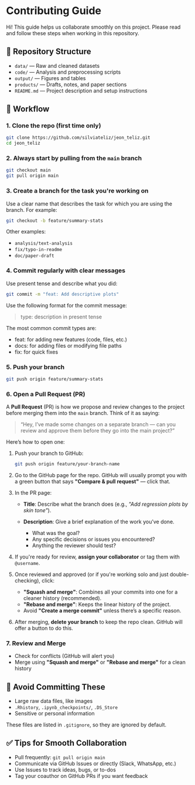 
# Contributing Guide

Hi! This guide helps us collaborate smoothly on this project. Please read and follow these steps when working in this repository.

## 📁 Repository Structure

- `data/` — Raw and cleaned datasets
- `code/` — Analysis and preprocessing scripts
- `output/` — Figures and tables
- `products/` — Drafts, notes, and paper sections
- `README.md` — Project description and setup instructions

## 👥 Workflow

### 1. Clone the repo (first time only)
```bash
git clone https://github.com/silviateliz/jeon_teliz.git
cd jeon_teliz
```

### 2. Always start by pulling from the `main` branch

```bash
git checkout main
git pull origin main
```

### 3. Create a branch for the task you're working on

Use a clear name that describes the task for which you are using the branch. For example:

```bash
git checkout -b feature/summary-stats
```

Other examples:

* `analysis/text-analysis`
* `fix/typo-in-readme`
* `doc/paper-draft`

### 4. Commit regularly with clear messages

Use present tense and describe what you did:

```bash
git commit -m "feat: Add descriptive plots"
```

Use the following format for the commit message: 
> type: description in present tense

The most common commit types are:
* feat: for adding new features (code, files, etc.)
* docs: for adding files or modifying file paths
* fix: for quick fixes 


### 5. Push your branch

```bash
git push origin feature/summary-stats
```

### 6. Open a Pull Request (PR)

A **Pull Request** (PR) is how we propose and review changes to the project before merging them into the `main` branch. Think of it as saying:

> “Hey, I’ve made some changes on a separate branch — can you review and approve them before they go into the main project?”

Here’s how to open one:

1. Push your branch to GitHub:
   ```bash
   git push origin feature/your-branch-name
    ```

2. Go to the GitHub page for the repo. GitHub will usually prompt you with a green button that says
   **"Compare & pull request"** — click that.

3. In the PR page:

   * **Title**: Describe what the branch does (e.g., *"Add regression plots by skin tone"*).
   * **Description**: Give a brief explanation of the work you’ve done.

     * What was the goal?
     * Any specific decisions or issues you encountered?
     * Anything the reviewer should test?

4. If you're ready for review, **assign your collaborator** or tag them with `@username`.

5. Once reviewed and approved (or if you're working solo and just double-checking), click:

   * **"Squash and merge"**: Combines all your commits into one for a cleaner history (recommended).
   * **"Rebase and merge"**: Keeps the linear history of the project.
   * Avoid **"Create a merge commit"** unless there’s a specific reason.

6. After merging, **delete your branch** to keep the repo clean. GitHub will offer a button to do this.



### 7. Review and Merge

* Check for conflicts (GitHub will alert you)
* Merge using **"Squash and merge"** or **"Rebase and merge"** for a clean history

## 🛑 Avoid Committing These

* Large raw data files, like images
* `.Rhistory`, `.ipynb_checkpoints/`, `.DS_Store`
* Sensitive or personal information

These files are listed in `.gitignore`, so they are ignored by default.

## ✅ Tips for Smooth Collaboration

* Pull frequently: `git pull origin main`
* Communicate via GitHub Issues or directly (Slack, WhatsApp, etc.)
* Use Issues to track ideas, bugs, or to-dos
* Tag your coauthor on GitHub PRs if you want feedback

